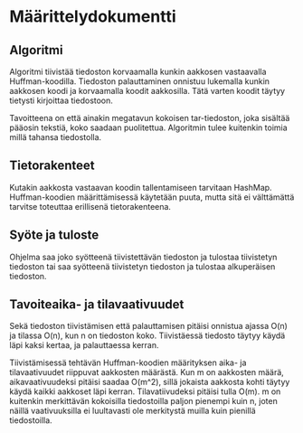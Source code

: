 # Määrittelydokumentti

## Algoritmi

Algoritmi tiivistää tiedoston korvaamalla kunkin aakkosen
vastaavalla Huffman-koodilla. Tiedoston palauttaminen
onnistuu lukemalla kunkin aakkosen koodi ja korvaamalla
koodit aakkosilla. Tätä varten koodit täytyy tietysti
kirjoittaa tiedostoon.

Tavoitteena on että ainakin megatavun kokoisen tar-tiedoston,
joka sisältää pääosin tekstiä, koko saadaan puolitettua. Algoritmin tulee kuitenkin toimia millä tahansa tiedostolla.

## Tietorakenteet
Kutakin aakkosta vastaavan koodin tallentamiseen tarvitaan
HashMap. Huffman-koodien määrittämisessä käytetään puuta,
mutta sitä ei välttämättä tarvitse toteuttaa erillisenä
tietorakenteena.

## Syöte ja tuloste
Ohjelma saa joko syötteenä tiivistettävän tiedoston ja
tulostaa tiivistetyn tiedoston tai saa syötteenä tiivistetyn
tiedoston ja tulostaa alkuperäisen tiedoston.

## Tavoiteaika- ja tilavaativuudet
Sekä tiedoston tiivistämisen että palauttamisen pitäisi
onnistua ajassa O(n) ja tilassa O(n), kun n on tiedoston
koko. Tiivistäessä tiedosto täytyy käydä läpi kaksi kertaa,
ja palauttaessa kerran.

Tiivistämisessä tehtävän Huffman-koodien määrityksen
aika- ja tilavaativuudet riippuvat aakkosten määrästä.
Kun m on aakkosten määrä, aikavaativuudeksi pitäisi saadaa
O(m^2), sillä jokaista aakkosta kohti täytyy käydä kaikki
aakkoset läpi kerran. Tilavatiivudeksi pitäisi tulla O(m).
m on kuitenkin merkittävän kokoisilla tiedostoilla paljon
pienempi kuin n, joten näillä vaativuuksilla ei luultavasti
ole merkitystä muilla kuin pienillä tiedostoilla.
